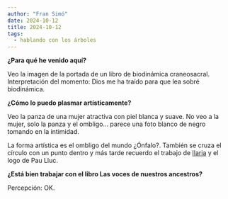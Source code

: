 ```yaml
---
author: "Fran Simó"
date: 2024-10-12
title: 2024-10-12
tags:
  - hablando con los árboles
---
```


**¿Para qué he venido aquí?**

Veo la imagen de la portada de un libro de biodinámica craneosacral. Interpretación del momento: Dios me ha traído para
que lea sobré biodinámica.

**¿Cómo lo puedo plasmar artísticamente?**

Veo la panza de una mujer atractiva con piel blanca y suave. No veo a la mujer, solo la panza y el ombligo... parece una
foto blanco de negro tomando en la intimidad.

La forma artística es el ombligo del mundo ¿Ónfalo?. También se cruza el círculo con un punto dentro y más tarde
recuerdo el trabajo de [Ilaria](https://ilaria-gallese.myportfolio.com/manifesto-creativo) y el logo de Pau Lluc.

**¿Está bien trabajar con el libro Las voces de nuestros ancestros?**

Percepción: OK.